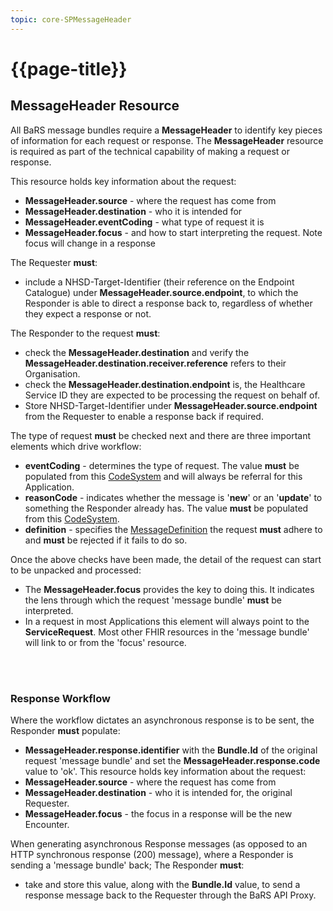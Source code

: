 ```yaml
---
topic: core-SPMessageHeader
---
```


# {{page-title}}

## MessageHeader Resource
All BaRS message bundles require a **MessageHeader** to identify key pieces of information for each request or response. The **MessageHeader** resource is required as part of the technical capability of making a request or response. 

This resource holds key information about the request: 
* **MessageHeader.source** -  where the request has come from
* **MessageHeader.destination** - who it is intended for
* **MessageHeader.eventCoding** - what type of request it is 
* **MessageHeader.focus** -  and how to start interpreting the request. Note focus will change in a response

The Requester **must**: 
* include a NHSD-Target-Identifier (their reference on the Endpoint Catalogue) under **MessageHeader.source.endpoint**, to which the Responder is able to direct a response back to, regardless of whether they expect a response or not. 

The Responder to the request **must**:
* check the **MessageHeader.destination** and verify the **MessageHeader.destination.receiver.reference** refers to their Organisation. 
* check the **MessageHeader.destination.endpoint** is, the Healthcare Service ID they are expected to be processing the request on behalf of. 
* Store NHSD-Target-Identifier under **MessageHeader.source.endpoint** from the Requester to enable a response back if required.

The type of request **must** be checked next and there are three important elements which drive workflow: 
* **eventCoding** - determines the type of request. The value **must** be populated from this [CodeSystem](https://simplifier.net/NHSBookingandReferrals/message-events-bars) and will always be referral for this Application.
* **reasonCode** - indicates whether the message is '**new**' or an '**update**' to something the Responder already has. The value **must** be populated from this [CodeSystem](https://simplifier.net/NHSBookingandReferrals/message-reason-bars).
* **definition** - specifies the [MessageDefinition](https://simplifier.net/nhsbookingandreferrals/~resources?category=Example&exampletype=MessageDefinition&sortBy=DisplayName) the request **must** adhere to and **must** be rejected if it fails to do so.

Once the above checks have been made, the detail of the request can start to be unpacked and processed:
* The **MessageHeader.focus** provides the key to doing this. It indicates the lens through which the request 'message bundle' **must** be interpreted. 
* In a request in most Applications this element will always point to the **ServiceRequest**. Most other FHIR resources in the 'message bundle' will link to or from the 'focus' resource. 
<br>
<br>


### Response Workflow

Where the workflow dictates an asynchronous response is to be sent, the Responder **must** populate: 
* **MessageHeader.response.identifier** with the **Bundle.Id** of the original request 'message bundle' and set the **MessageHeader.response.code** value to 'ok'.
This resource holds key information about the request: 
* **MessageHeader.source** -  where the request has come from
* **MessageHeader.destination** - who it is intended for, the original Requester. 
* **MessageHeader.focus** -  the focus in a response will be the new Encounter. 

When generating asynchronous Response messages (as opposed to an HTTP synchronous response (200) message), where a Responder is sending a 'message bundle' back; 
The Responder **must**: 
* take and store this value, along with the **Bundle.Id** value, to send a response message back to the Requester through the BaRS API Proxy. 







